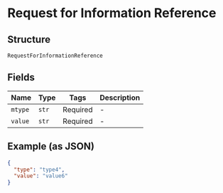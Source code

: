 
# Request for Information Reference

## Structure

`RequestForInformationReference`

## Fields

| Name | Type | Tags | Description |
|  --- | --- | --- | --- |
| `mtype` | `str` | Required | - |
| `value` | `str` | Required | - |

## Example (as JSON)

```json
{
  "type": "type4",
  "value": "value6"
}
```

